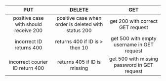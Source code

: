 |                  PUT                  |                       DELETE                        |                    GET                    |
|:-------------------------------------:|:---------------------------------------------------:|:-----------------------------------------:|
| positive case with should receive 200 | positive case when order is deleted with status 200 |      get 200 with correct GET request     |
|       incorrect ID returns 400        |           returns 400 if ID is > then 10            | get 500 with empty username in GET request |
|    incorrect courier ID return 400    |            returns 405 if ID is missing             | get 500 with missing password in GET request|                                          |